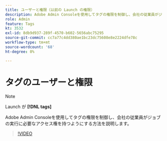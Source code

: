 ```yaml
---
title: ユーザーと権限（以前の Launch の権限）
description: Adobe Admin Consoleを使用してタグの権限を制御し、会社の従業員がジョブの実行に必要なアクセス権を持つようにする方法を説明します。
role: Admin
feature: Tags
kt: 3532
exl-id: 8db9d937-289f-4570-b602-5656abc75295
source-git-commit: cc7a77c4dd380ae1bc23dc75608e8e2224dfe78c
workflow-type: tm+mt
source-wordcount: '68'
ht-degree: 0%

---
```


# タグのユーザーと権限

>[!NOTE]
>
> Launch が **[!DNL tags]**

Adobe Admin Consoleを使用してタグの権限を制御し、会社の従業員がジョブの実行に必要なアクセス権を持つようにする方法を説明します。

>[!VIDEO](https://video.tv.adobe.com/v/28734/?quality=12&learn=on)
